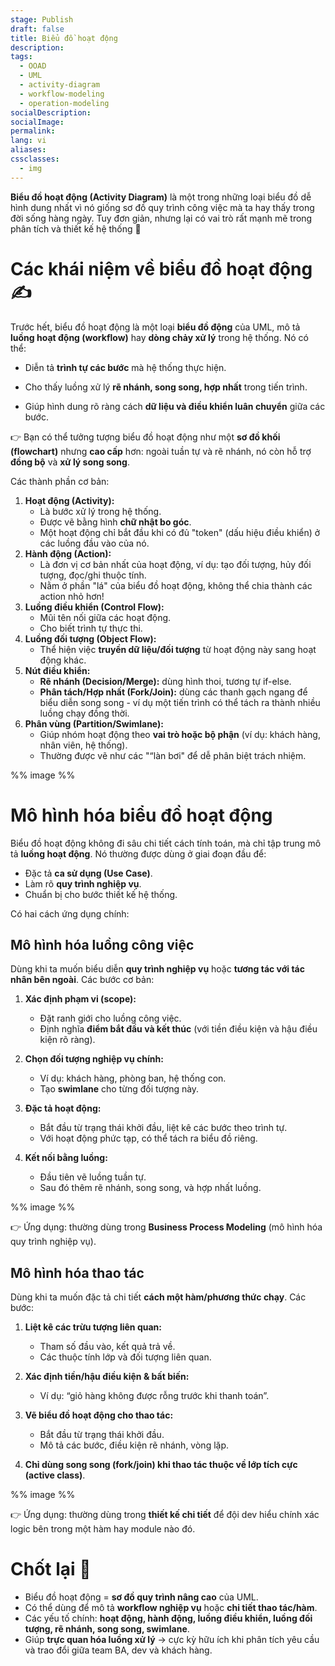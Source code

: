 ```yaml
---
stage: Publish
draft: false
title: Biểu đồ hoạt động
description:
tags:
  - OOAD
  - UML
  - activity-diagram
  - workflow-modeling
  - operation-modeling
socialDescription:
socialImage:
permalink:
lang: vi
aliases:
cssclasses:
  - img
---
```

**Biểu đồ hoạt động (Activity Diagram)** là một trong những loại biểu đồ dễ hình dung nhất vì nó giống sơ đồ quy trình công việc mà ta hay thấy trong đời sống hàng ngày. Tuy đơn giản, nhưng lại có vai trò rất mạnh mẽ trong phân tích và thiết kế hệ thống 🚀

# Các khái niệm về biểu đồ hoạt động ✍️
Trước hết, biểu đồ hoạt động là một loại **biểu đồ động** của UML, mô tả **luồng hoạt động (workflow)** hay **dòng chảy xử lý** trong hệ thống. Nó có thể:

- Diễn tả **trình tự các bước** mà hệ thống thực hiện.

- Cho thấy luồng xử lý **rẽ nhánh, song song, hợp nhất** trong tiến trình.

- Giúp hình dung rõ ràng cách **dữ liệu và điều khiển luân chuyển** giữa các bước.

👉 Bạn có thể tưởng tượng biểu đồ hoạt động như một **sơ đồ khối (flowchart)** nhưng **cao cấp** hơn: ngoài tuần tự và rẽ nhánh, nó còn hỗ trợ **đồng bộ** và **xử lý song song**.

Các thành phần cơ bản:
1. **Hoạt động (Activity):**
    - Là bước xử lý trong hệ thống.
    - Được vẽ bằng hình **chữ nhật bo góc**.
    - Một hoạt động chỉ bắt đầu khi có đủ "token" (dấu hiệu điều khiển) ở các luồng đầu vào của nó.
2. **Hành động (Action):**
    - Là đơn vị cơ bản nhất của hoạt động, ví dụ: tạo đối tượng, hủy đối tượng, đọc/ghi thuộc tính.
    - Nằm ở phần "lá" của biểu đồ hoạt động, không thể chia thành các action nhỏ hơn!
3. **Luồng điều khiển (Control Flow):**
    - Mũi tên nối giữa các hoạt động.
    - Cho biết trình tự thực thi.
4. **Luồng đối tượng (Object Flow):**
    - Thể hiện việc **truyền dữ liệu/đối tượng** từ hoạt động này sang hoạt động khác.
5. **Nút điều khiển:**
    - **Rẽ nhánh (Decision/Merge):** dùng hình thoi, tương tự if-else.
    - **Phân tách/Hợp nhất (Fork/Join):** dùng các thanh gạch ngang để biểu diễn song song - ví dụ một tiến trình có thể tách ra thành nhiều luồng chạy đồng thời.
6. **Phân vùng (Partition/Swimlane):**
    - Giúp nhóm hoạt động theo **vai trò hoặc bộ phận** (ví dụ: khách hàng, nhân viên, hệ thống).
    - Thường được vẽ như các "“làn bơi" để dễ phân biệt trách nhiệm.

%% image %%

# Mô hình hóa biểu đồ hoạt động

Biểu đồ hoạt động không đi sâu chi tiết cách tính toán, mà chỉ tập trung mô tả **luồng hoạt động**. Nó thường được dùng ở giai đoạn đầu để:
- Đặc tả **ca sử dụng (Use Case)**.
- Làm rõ **quy trình nghiệp vụ**.
- Chuẩn bị cho bước thiết kế hệ thống.

Có hai cách ứng dụng chính:
## Mô hình hóa luồng công việc

Dùng khi ta muốn biểu diễn **quy trình nghiệp vụ** hoặc **tương tác với tác nhân bên ngoài**. Các bước cơ bản:
1. **Xác định phạm vi (scope):**
    - Đặt ranh giới cho luồng công việc.
    - Định nghĩa **điểm bắt đầu và kết thúc** (với tiền điều kiện và hậu điều kiện rõ ràng).

2. **Chọn đối tượng nghiệp vụ chính:**
    - Ví dụ: khách hàng, phòng ban, hệ thống con.
    - Tạo **swimlane** cho từng đối tượng này.

3. **Đặc tả hoạt động:**
    - Bắt đầu từ trạng thái khởi đầu, liệt kê các bước theo trình tự.
    - Với hoạt động phức tạp, có thể tách ra biểu đồ riêng.

4. **Kết nối bằng luồng:**
    - Đầu tiên vẽ luồng tuần tự.
    - Sau đó thêm rẽ nhánh, song song, và hợp nhất luồng.

%% image %%

👉 Ứng dụng: thường dùng trong **Business Process Modeling** (mô hình hóa quy trình nghiệp vụ).

## Mô hình hóa thao tác

Dùng khi ta muốn đặc tả chi tiết **cách một hàm/phương thức chạy**. Các bước:
1. **Liệt kê các trừu tượng liên quan:**
    - Tham số đầu vào, kết quả trả về.
    - Các thuộc tính lớp và đối tượng liên quan.

2. **Xác định tiền/hậu điều kiện & bất biến:**
    - Ví dụ: “giỏ hàng không được rỗng trước khi thanh toán”.

3. **Vẽ biểu đồ hoạt động cho thao tác:**
    - Bắt đầu từ trạng thái khởi đầu.
    - Mô tả các bước, điều kiện rẽ nhánh, vòng lặp.

4. **Chỉ dùng song song (fork/join) khi thao tác thuộc về lớp tích cực (active class)**.

%% image %%

👉 Ứng dụng: thường dùng trong **thiết kế chi tiết** để đội dev hiểu chính xác logic bên trong một hàm hay module nào đó.

# Chốt lại 📌

- Biểu đồ hoạt động = **sơ đồ quy trình nâng cao** của UML.
- Có thể dùng để mô tả **workflow nghiệp vụ** hoặc **chi tiết thao tác/hàm**.
- Các yếu tố chính: **hoạt động, hành động, luồng điều khiển, luồng đối tượng, rẽ nhánh, song song, swimlane**.
- Giúp **trực quan hóa luồng xử lý** → cực kỳ hữu ích khi phân tích yêu cầu và trao đổi giữa team BA, dev và khách hàng.

